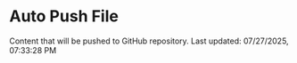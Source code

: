 # Auto Push File

Content that will be pushed to GitHub repository.
Last updated: 07/27/2025, 07:33:28 PM